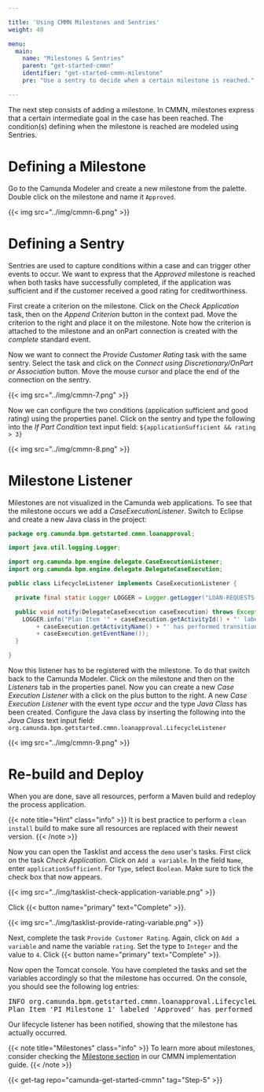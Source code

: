 ```yaml
---

title: 'Using CMMN Milestones and Sentries'
weight: 40

menu:
  main:
    name: "Milestones & Sentries"
    parent: "get-started-cmmn"
    identifier: "get-started-cmmn-milestone"
    pre: "Use a sentry to decide when a certain milestone is reached."

---
```


The next step consists of adding a milestone. In CMMN, milestones express that a certain intermediate goal in the case has been reached.
The condition(s) defining when the milestone is reached are modeled using Sentries.

# Defining a Milestone

Go to the Camunda Modeler and create a new milestone from the palette. Double click on the milestone and name it `Approved`.

{{< img src="../img/cmmn-6.png" >}}

# Defining a Sentry

Sentries are used to capture conditions within a case and can trigger other events to occur. We want to express that the *Approved* milestone is reached when both tasks have successfully completed, 
if the application was sufficient and if the customer received a good rating for creditworthiness.

First create a criterion on the milestone. Click on the *Check Application* task, then on the *Append Criterion* button in the context pad. Move the criterion to the right and place it on the milestone. Note how the criterion is attached to the milestone and an onPart connection is created with the *complete* standard event.

Now we want to connect the *Provide Customer Rating* task with the same sentry. Select the task and click on the *Connect using Discretionary/OnPart or Association* button. Move the mouse cursor and place the end of the connection on the sentry.

{{< img src="../img/cmmn-7.png" >}}

Now we can configure the two conditions (application sufficient and good rating) using the properties panel. Click on the sentry and type the following into the *If Part Condition* text input field: `${applicationSufficient && rating > 3}`

{{< img src="../img/cmmn-8.png" >}}

# Milestone Listener

Milestones are not visualized in the Camunda web applications. To see that the milestone occurs we add a *CaseExecutionListener*. Switch to Eclipse and create a new Java class in the project:

```java
package org.camunda.bpm.getstarted.cmmn.loanapproval;

import java.util.logging.Logger;

import org.camunda.bpm.engine.delegate.CaseExecutionListener;
import org.camunda.bpm.engine.delegate.DelegateCaseExecution;

public class LifecycleListener implements CaseExecutionListener {

  private final static Logger LOGGER = Logger.getLogger("LOAN-REQUESTS-CMMN");

  public void notify(DelegateCaseExecution caseExecution) throws Exception {
    LOGGER.info("Plan Item '" + caseExecution.getActivityId() + "' labeled '"
        + caseExecution.getActivityName() + "' has performed transition: "
        + caseExecution.getEventName());
  }

}
```

Now this listener has to be registered with the milestone. To do that switch back to the Camunda Modeler. Click on the milestone and then on the *Listeners* tab in the properties panel. Now you can create a new *Case Execution Listener* with a click on the plus button to the right. A new *Case Execution Listener* with the event type *occur* and the type *Java Class* has been created. Configure the Java class by inserting the following into the *Java Class* text input field: `org.camunda.bpm.getstarted.cmmn.loanapproval.LifecycleListener`

{{< img src="../img/cmmn-9.png" >}}

# Re-build and Deploy

When you are done, save all resources, perform a Maven build and redeploy the process application.

{{< note title="Hint" class="info" >}}
It is best practice to perform a `clean install` build to make sure all resources are replaced with their newest version.
{{< /note >}}

Now you can open the Tasklist and access the `demo` user's tasks. First click on the task *Check Application*. Click on `Add a variable`. In the field `Name`, enter `applicationSufficient`. For `Type`, select `Boolean`. Make sure to tick the check box that now appears.

{{< img src="../img/tasklist-check-application-variable.png" >}}

Click {{< button name="primary" text="Complete" >}}.

{{< img src="../img/tasklist-provide-rating-variable.png" >}}

Next, complete the task `Provide Customer Rating`. Again, click on `Add a variable` and name the variable `rating`. Set the type to `Integer` and the value to `4`. Click {{< button name="primary" text="Complete" >}}.

Now open the Tomcat console. You have completed the tasks and set the variables accordingly so that the milestone has occurred. On the console, you should see the following log entries:

<pre class="console">
INFO org.camunda.bpm.getstarted.cmmn.loanapproval.LifecycleListener
Plan Item 'PI_Milestone_1' labeled 'Approved' has performed transition: occur
</pre>

Our lifecycle listener has been notified, showing that the milestone has actually occurred.

{{< note title="Milestones" class="info" >}}
To learn more about milestones, consider checking the [Milestone section](/manual/latest/reference/cmmn11/milestone) in our CMMN implementation guide.
{{< /note >}}

{{< get-tag repo="camunda-get-started-cmmn" tag="Step-5" >}}

